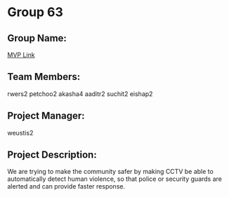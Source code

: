 # Group 63
## Group Name: 

[MVP Link](https://docs.google.com/document/d/1QPxLw1LoCG8UMl_iIhb59okzj82fgflm_1NZHvQW-Xo/edit)

## Team Members: 
rwers2
petchoo2
akasha4
aaditr2
suchit2
eishap2

## Project Manager: 
weustis2

## Project Description: 
We are trying to make the community safer by making CCTV be able to automatically  detect human violence, so that police or security guards are alerted and can provide faster response.

